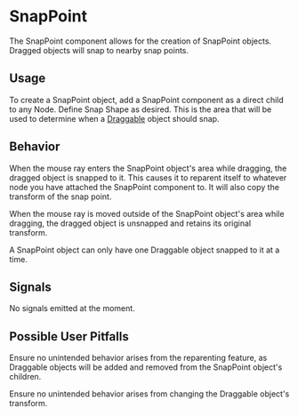# SnapPoint

The SnapPoint component allows for the creation of SnapPoint objects. Dragged objects will snap to nearby snap points.

## Usage

To create a SnapPoint object, add a SnapPoint component as a direct child to any Node. Define Snap Shape as desired. This is the area that will be used to determine when a [Draggable](./Draggable.md) object should snap.

## Behavior

When the mouse ray enters the SnapPoint object's area while dragging, the dragged object is snapped to it. This causes it to reparent itself to whatever node you have attached the SnapPoint component to. It will also copy the transform of the snap point.

When the mouse ray is moved outside of the SnapPoint object's area while dragging, the dragged object is unsnapped and retains its original transform.

A SnapPoint object can only have one Draggable object snapped to it at a time.

## Signals

No signals emitted at the moment.

## Possible User Pitfalls

Ensure no unintended behavior arises from the reparenting feature, as Draggable objects will be added and removed from the SnapPoint object's children.

Ensure no unintended behavior arises from changing the Draggable object's transform.

